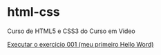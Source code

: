 # html-css

Curso de HTML5 e CSS3 do Curso em Video

<a href="https://marcosvini14.github.io/html-css/Exercicios/Ex001/index.html" target="_blank">Executar o exercicio 001 (meu primeiro Hello Word)
